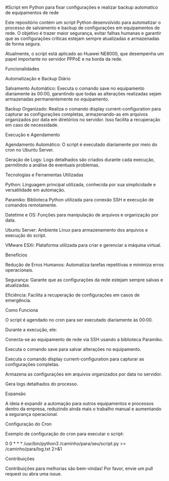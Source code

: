 #Script em Python para fixar configurações e realizar backup automatico de equipamentos de rede

Este repositório contém um script Python desenvolvido para automatizar o processo de salvamento e backup de configurações em equipamentos de rede. O objetivo é trazer maior segurança, evitar falhas humanas e garantir que as configurações críticas estejam sempre atualizadas e armazenadas de forma segura.

Atualmente, o script está aplicado ao Huawei NE8000, que desempenha um papel importante no servidor PPPoE e na borda da rede.

Funcionalidades

Automatização e Backup Diário

Salvamento Automático: Executa o comando save no equipamento diariamente às 00:00, garantindo que todas as alterações realizadas sejam armazenadas permanentemente no equipamento.

Backup Organizado: Realiza o comando display current-configuration para capturar as configurações completas, armazenando-as em arquivos organizados por data em diretórios no servidor. Isso facilita a recuperação em caso de necessidade.

Execução e Agendamento

Agendamento Automático: O script é executado diariamente por meio do cron no Ubuntu Server.

Geração de Logs: Logs detalhados são criados durante cada execução, permitindo a análise de eventuais problemas.

Tecnologias e Ferramentas Utilizadas

Python: Linguagem principal utilizada, conhecida por sua simplicidade e versatilidade em automação.

Paramiko: Biblioteca Python utilizada para conexão SSH e execução de comandos remotamente.

Datetime e OS: Funções para manipulação de arquivos e organização por data.

Ubuntu Server: Ambiente Linux para armazenamento dos arquivos e execução do script.

VMware ESXi: Plataforma utilizada para criar e gerenciar a máquina virtual.

Benefícios

Redução de Erros Humanos: Automatiza tarefas repetitivas e minimiza erros operacionais.

Segurança: Garante que as configurações da rede estejam sempre salvas e atualizadas.

Eficiência: Facilita a recuperação de configurações em casos de emergência.

Como Funciona

O script é agendado no cron para ser executado diariamente às 00:00.

Durante a execução, ele:

Conecta-se ao equipamento de rede via SSH usando a biblioteca Paramiko.

Executa o comando save para salvar alterações no equipamento.

Executa o comando display current-configuration para capturar as configurações completas.

Armazena as configurações em arquivos organizados por data no servidor.

Gera logs detalhados do processo.

Expansão

A ideia é expandir a automação para outros equipamentos e processos dentro da empresa, reduzindo ainda mais o trabalho manual e aumentando a segurança operacional.

Configuração do Cron

Exemplo de configuração do cron para executar o script:

0 0 * * * /usr/bin/python3 /caminho/para/seu/script.py >> /caminho/para/log.txt 2>&1

Contribuições

Contribuições para melhorias são bem-vindas! Por favor, envie um pull request ou abra uma issue.

